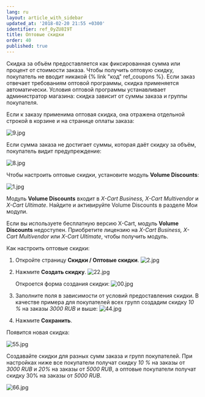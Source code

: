 ```yaml
---
lang: ru
layout: article_with_sidebar
updated_at: '2018-02-20 21:55 +0300'
identifier: ref_0yZU8I9T
title: Оптовые скидки
order: 40
published: true
---
```

Скидка за объём предоставляется как фиксированная сумма или процент от стоимости заказа. Чтобы получить оптовую скидку, покупатель не вводит никакой {% link "код" ref_coupons %}. Если заказ отвечает требованиям оптовой программы, скидка применяется автоматически. Условия оптовой программы устанавливает администратор магазина: скидка зависит от суммы заказа и группы покупателя.

Если к заказу применима оптовая скидка, она отражена отдельной строкой в корзине и на странице оплаты заказа:

![9.jpg]({{site.baseurl}}/attachments/ref_0yZU8I9T/9.jpg)

Если сумма заказа не достигает суммы, которая даёт скидку за объём, покупатель видит предупреждение:

![8.jpg]({{site.baseurl}}/attachments/ref_0yZU8I9T/8.jpg)

Чтобы настроить оптовые скидки, установите модуль **Volume Discounts**:

![1.jpg]({{site.baseurl}}/attachments/ref_0yZU8I9T/1.jpg)

Модуль **Volume Discounts** входит в _X-Cart Business, X-Cart Multivendor_ и _X-Cart Ultimate_. Найдите и активируйте Volume Discounts в разделе Мои модули. 

Если вы используете бесплатную версию X-Cart, модуль **Volume Discounts** недоступен. Приобретите лицензию на _X-Cart Business, X-Cart Multivendor_ или _X-Cart Ultimate_, чтобы получить модуль.

Как настроить оптовые скидки:

1.  Откройте страницу **Скидки / Оптовые скидки**.
    ![2.jpg]({{site.baseurl}}/attachments/ref_0yZU8I9T/2.jpg)

2.  Нажмите **Создать скидку**.
    ![22.jpg]({{site.baseurl}}/attachments/ref_0yZU8I9T/22.jpg)

    Откроется форма создания скидки:
    ![00.jpg]({{site.baseurl}}/attachments/ref_0yZU8I9T/00.jpg)

3.  Заполните поля в зависимости от условий предоставления скидки. В качестве примера для покупателей всех групп создадим скидку _10 %_ на заказы _3000 RUB_ и выше:
    ![44.jpg]({{site.baseurl}}/attachments/ref_0yZU8I9T/44.jpg)

4.  Нажмите **Сохранить**.
    
Появится новая скидка:

![55.jpg]({{site.baseurl}}/attachments/ref_0yZU8I9T/55.jpg)

Создавайте скидки для разных сумм заказа и  групп покупателей. При настройках ниже все покупатели получат скидку _10 %_ на заказы от _3000 RUB_ и _20%_ на заказы  от _5000 RUB_, а оптовые покупатели получат скидку 30% на заказы от _5000 RUB_.

![66.jpg]({{site.baseurl}}/attachments/ref_0yZU8I9T/66.jpg)
